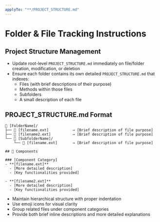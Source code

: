 ```yaml
---
applyTo: "**/PROJECT_STRUCTURE.md"
---
```


# Folder & File Tracking Instructions

## Project Structure Management

- Update root-level `PROJECT_STRUCTURE.md` immediately on file/folder creation, modification, or deletion
- Ensure each folder contains its own detailed `PROJECT_STRUCTURE.md` that indexes:
  - Files (with brief descriptions of their purpose)
  - Methods within those files
  - Subfolders
  - A small description of each file

## PROJECT_STRUCTURE.md Format

```
📁 [FolderName]/
├── 📄 [filename.ext]           → [Brief description of file purpose]
├── 📄 [filename2.ext]          → [Brief description of file purpose]
└── 📁 [SubfolderName]/
    └── 📄 [filename.ext]       → [Brief description of file purpose]

## 🔧 Components

### [Component Category]
- **[filename.ext]**
  - [More detailed description]
  - [Key functionalities provided]

- **[filename2.ext]**
  - [More detailed description]
  - [Key functionalities provided]
```

- Maintain hierarchical structure with proper indentation
- Use emoji icons for visual clarity
- Group related files under component categories
- Provide both brief inline descriptions and more detailed explanations
